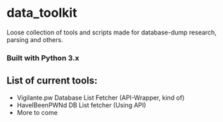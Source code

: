 # data_toolkit
Loose collection of tools and scripts made for database-dump research, parsing and others. 

### Built with Python 3.x

## List of current tools:
* Vigilante.pw Database List Fetcher (API-Wrapper, kind of)
* HaveIBeenPWNd DB List fetcher (Using API)
* More to come
